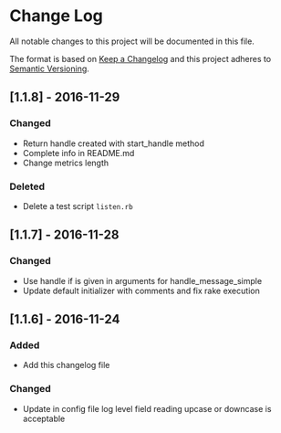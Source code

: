 # Change Log

All notable changes to this project will be documented in this file.

The format is based on [Keep a Changelog](http://keepachangelog.com/)
and this project adheres to [Semantic Versioning](http://semver.org/).


## [1.1.8] - 2016-11-29
### Changed
- Return handle created with start_handle method
- Complete info in README.md
- Change metrics length
### Deleted
- Delete a test script `listen.rb`

## [1.1.7] - 2016-11-28
### Changed
- Use handle if is given in arguments for handle_message_simple
- Update default initializer with comments and fix rake execution

## [1.1.6] - 2016-11-24
### Added
- Add this changelog file

### Changed
- Update in config file log level field reading upcase or downcase is acceptable
